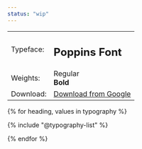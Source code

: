 ```yaml
---
status: "wip"
---
```


<div class="documentation-page">
<table>
      <tbody>
    <tr>
      <td>Typeface:</td>
      <td><h2 style="line-height:1">Poppins Font</h2></td>
    </tr>
    <tr>
      <td>Weights:</td>
      <td>
      <div style="font-weight: normal;">Regular</div>
      <div style="font-weight: bold;">Bold</div>
      </td>
    </tr>
        <tr>
      <td>Download:</td>
      <td>
      <div><a _target="Blank" href="https://fonts.google.com/specimen/Poppins?selection.family=Poppins">Download from Google</a></div>
      </td>
    </tr>
    </tbody>
</table>
{% for heading, values in typography %}

{% include "@typography-list" %}

{% endfor %}

</div>
